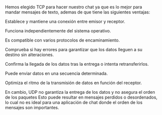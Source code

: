  Hemos elegido TCP para hacer nuestro chat ya que es lo mejor para mandar mensajes de texto, ademas de que tiene las siguientes ventajas:

Establece y mantiene una conexión entre emisor y receptor.

Funciona independientemente del sistema operativo.

Es compatible con varios protocolos de encaminamiento.

Comprueba si hay errores para garantizar que los datos lleguen a su destino sin alteraciones.

Confirma la llegada de los datos tras la entrega o intenta retransferirlos.

Puede enviar datos en una secuencia determinada.

Optimiza el ritmo de la transmisión de datos en función del receptor.

En cambio, UDP no garantiza la entrega de los datos y no asegura el orden de los paquetes Esto puede resultar en mensajes perdidos o desordenados, lo cual no es ideal para una aplicación de chat donde el orden de los mensajes son importantes.
